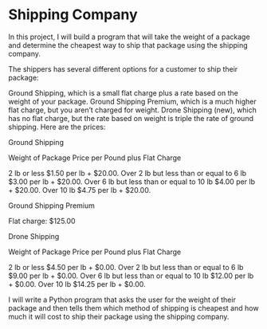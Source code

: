 # Shipping Company
In this project, I will build a program that will take the weight of a package and determine the cheapest way to ship that package using the shipping company.

The shippers has several different options for a customer to ship their package:

Ground Shipping, which is a small flat charge plus a rate based on the weight of your package.
Ground Shipping Premium, which is a much higher flat charge, but you aren’t charged for weight.
Drone Shipping (new), which has no flat charge, but the rate based on weight is triple the rate of ground shipping.
Here are the prices:

Ground Shipping

Weight of Package	Price per Pound	plus Flat Charge

2 lb or less $1.50 per lb	+ $20.00.
Over 2 lb but less than or equal to 6 lb	$3.00 per lb +	$20.00.
Over 6 lb but less than or equal to 10 lb	$4.00	per lb + $20.00.
Over 10 lb	$4.75 per lb + $20.00.

Ground Shipping Premium

Flat charge: $125.00

Drone Shipping

Weight of Package	Price per Pound plus Flat Charge

2 lb or less	$4.50 per lb + $0.00.
Over 2 lb but less than or equal to 6 lb 	$9.00 per lb +	$0.00.
Over 6 lb but less than or equal to 10 lb	$12.00 per lb +	$0.00.
Over 10 lb	$14.25 per lb +	$0.00.

I will write a Python program that asks the user for the weight of their package and then tells them which method of shipping is cheapest and how much it will cost to ship their package using the shipping company.
